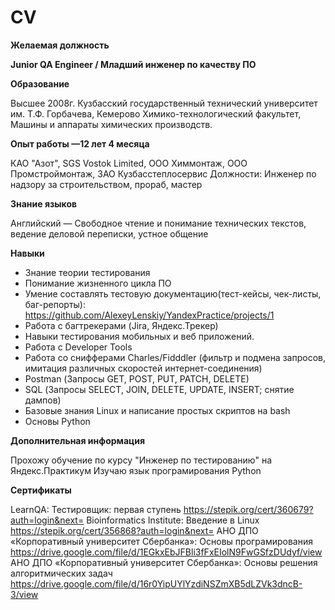 # CV

**Желаемая должность**

**Junior QA Engineer / Младший инженер по качеству ПО**

**Образование** 

Высшее 2008г.
Кузбасский государственный технический университет им. Т.Ф. Горбачева, Кемерово
Химико-технологический факультет, Машины и аппараты химических производств. 

**Опыт работы —12 лет 4 месяца**

КАО "Азот", SGS Vostok Limited, ООО Химмонтаж, ООО Промстроймонтаж, ЗАО Кузбасстеплосервис
Должности: Инженер по надзору за строительством, прораб, мастер

**Знание языков**

Английский — Свободное чтение и понимание технических текстов, ведение деловой переписки, устное общение

**Навыки**

- Знание теории тестирования
- Понимание жизненного цикла ПО
- Умение составлять тестовую документацию(тест-кейсы, чек-листы, баг-репорты):
  https://github.com/AlexeyLenskiy/YandexPractice/projects/1
- Работа с багтрекерами (Jira, Яндекс.Трекер)
- Навыки тестирования мобильных и веб приложений.
- Работа с Developer Tools
- Работа со снифферами Charles/Fidddler (фильтр и подмена запросов, имитация различных скоростей интернет-соединения)
- Postman (Запросы GET, POST, PUT, PATCH, DELETE)
- SQL (Запросы SELECT, JOIN, DELETE, UPDATE, INSERT; снятие дампов)
- Базовые знания Linux и написание простых скриптов на bash
- Основы Python

**Дополнительная информация**

Прохожу обучение по курсу "Инженер по тестированию" на Яндекс.Практикум
Изучаю язык програмирования Python

**Сертификаты**

LearnQA: Тестировщик: первая ступень        https://stepik.org/cert/360679?auth=login&next=
Bioinformatics Institute: Введение в Linux       https://stepik.org/cert/356868?auth=login&next= 
АНО ДПО «Корпоративный университет Сбербанка»: Основы програмирования
https://drive.google.com/file/d/1EGkxEbJFBli3fFxEIolN9FwGSfzDUdyf/view
АНО ДПО «Корпоративный университет Сбербанка»: Основы решения алгоритмических задач
https://drive.google.com/file/d/16r0YipUYlYzdiNSZmXB5dLZVk3dncB-3/view

